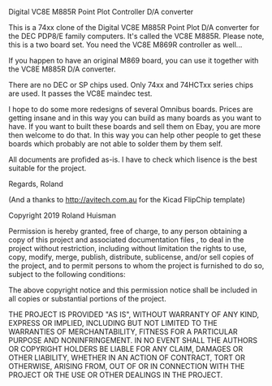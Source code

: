 Digital VC8E M885R Point Plot Controller D/A converter

This is a 74xx clone of the Digital VC8E M885R Point Plot D/A converter for the DEC PDP8/E family computers. 
It's called the VC8E M885R. Please note, this is a two board set. You need the VC8E M869R controller as well...

If you happen to have an original M869 board, you can use it together with the VC8E M885R D/A converter.

There are no DEC or SP chips used. Only 74xx and 74HCTxx series chips are used. It passes the VC8E maindec test.

I hope to do some more redesigns of several Omnibus boards. Prices are getting insane and in this way you can build as many boards as you want to have. If you want to built these boards and sell them on Ebay, you are more then welcome to do that. In this way you can help other people to get these boards which probably are not able to solder them by them self.

All documents are profided as-is. I have to check which lisence is the best suitable for the project.

Regards, Roland

(And a thanks to http://avitech.com.au for the Kicad FlipChip template)




Copyright 2019 Roland Huisman

Permission is hereby granted, free of charge, to any person obtaining a copy of this project and associated documentation files , to deal in the project without restriction, including without limitation the rights to use, copy, modify, merge, publish, distribute, sublicense, and/or sell copies of the project, and to permit persons to whom the project is furnished to do so, subject to the following conditions:

The above copyright notice and this permission notice shall be included in all copies or substantial portions of the project.

THE PROJECT IS PROVIDED "AS IS", WITHOUT WARRANTY OF ANY KIND, EXPRESS OR IMPLIED, INCLUDING BUT NOT LIMITED TO THE WARRANTIES OF MERCHANTABILITY, FITNESS FOR A PARTICULAR PURPOSE AND NONINFRINGEMENT. IN NO EVENT SHALL THE AUTHORS OR COPYRIGHT HOLDERS BE LIABLE FOR ANY CLAIM, DAMAGES OR OTHER LIABILITY, WHETHER IN AN ACTION OF CONTRACT, TORT OR OTHERWISE, ARISING FROM, OUT OF OR IN CONNECTION WITH THE PROJECT OR THE USE OR OTHER DEALINGS IN THE PROJECT.
